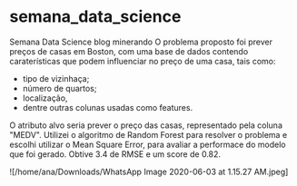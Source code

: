 # semana_data_science
Semana Data Science blog minerando
O problema proposto foi prever preços de casas em Boston, com uma base de dados contendo caraterísticas que podem influenciar no preço de uma casa, tais como:
* tipo de vizinhaça;
* número de quartos; 
* localização, 
* dentre outras colunas usadas como features.

O atributo alvo seria prever o preço das casas, representado pela coluna "MEDV". Utilizei o algoritmo de Random Forest para resolver o problema e escolhi utilizar o Mean Square Error, para avaliar a performace do modelo que foi gerado. Obtive 3.4 de RMSE e um score de 0.82.

 ![/home/ana/Downloads/WhatsApp Image 2020-06-03 at 1.15.27 AM.jpeg]
